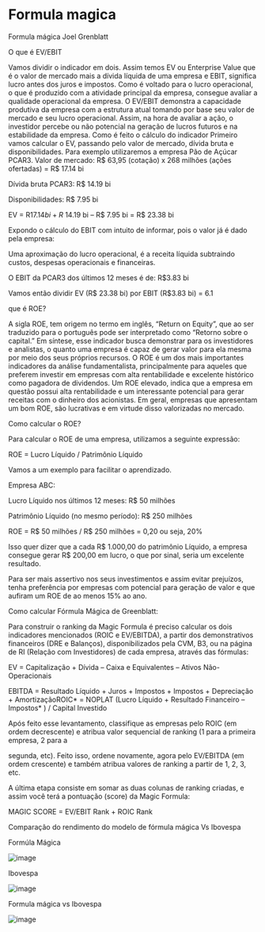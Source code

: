 # Formula magica

Formula mágica Joel Grenblatt


O que é EV/EBIT


Vamos dividir o indicador em dois. Assim temos EV ou Enterprise Value que é o valor de mercado mais a dívida líquida de uma empresa e EBIT, significa lucro antes dos juros e impostos.
Como é voltado para o lucro operacional, o que é produzido com a atividade principal da empresa, consegue avaliar a qualidade operacional da empresa.
O EV/EBIT demonstra a capacidade produtiva da empresa com a estrutura atual tomando por base seu valor de mercado e seu lucro operacional. Assim, na hora de avaliar a ação, o investidor percebe ou não potencial na geração de lucros futuros e na estabilidade da empresa.
Como é feito o cálculo do indicador
Primeiro vamos calcular o EV, passando pelo valor de mercado, dívida bruta e disponibilidades. Para exemplo utilizaremos a empresa Pão de Açúcar PCAR3.
Valor de mercado: R$ 63,95 (cotação) x 268 milhões (ações ofertadas) = R$ 17.14 bi

Dívida bruta PCAR3: R$ 14.19 bi

Disponibilidades: R$ 7.95 bi

EV = R$17.14 bi + R$ 14.19 bi – R$ 7.95 bi = R$ 23.38 bi

Expondo o cálculo do EBIT com intuito de informar, pois o valor já é dado pela empresa:

Uma aproximação do lucro operacional, é a receita líquida subtraindo custos, despesas operacionais e financeiras.

O EBIT da PCAR3 dos últimos 12 meses é de: R$3.83 bi

Vamos então dividir EV (R$ 23.38 bi) por EBIT (R$3.83 bi) = 6.1

que é ROE?

A sigla ROE, tem origem no termo em inglês, “Return on Equity”, que ao ser traduzido para o português pode ser interpretado como “Retorno sobre o capital.”
Em síntese, esse indicador busca demonstrar para os investidores e analistas, o quanto uma empresa é capaz de gerar valor para ela mesma por meio dos seus próprios recursos.
O ROE é um dos mais importantes indicadores da análise fundamentalista, principalmente para aqueles que preferem investir em empresas com alta rentabilidade e excelente histórico como pagadora de dividendos.
Um ROE elevado, indica que a empresa em questão possui alta rentabilidade e um interessante potencial para gerar receitas com o dinheiro dos acionistas. Em geral, empresas que apresentam um bom ROE, são lucrativas e em virtude disso valorizadas no mercado.

Como calcular o ROE?

Para calcular o ROE de uma empresa, utilizamos a seguinte expressão:

ROE = Lucro Líquido / Patrimônio Líquido

Vamos a um exemplo para facilitar o aprendizado.

Empresa ABC:

Lucro Líquido nos últimos 12 meses: R$ 50 milhões

Patrimônio Líquido (no mesmo período): R$ 250 milhões


ROE = R$ 50 milhões / R$ 250 milhões = 0,20 ou seja, 20%

Isso quer dizer que a cada R$ 1.000,00 do patrimônio Líquido, a empresa consegue gerar R$ 200,00 em lucro, o que por sinal, seria um excelente resultado.

Para ser mais assertivo nos seus investimentos e assim evitar prejuízos, tenha preferência por empresas com potencial para geração de valor e que aufiram um ROE de ao menos 15% ao ano.

Como calcular Fórmula Mágica de Greenblatt:

Para construir o ranking da Magic Formula é preciso calcular os dois indicadores mencionados (ROIC e EV/EBITDA), a partir dos demonstrativos financeiros (DRE e Balanços), disponibilizados pela CVM, B3, ou na página de RI (Relação com Investidores) de cada empresa, através das fórmulas:

EV = Capitalização + Dívida – Caixa e Equivalentes – Ativos Não-Operacionais

EBITDA = Resultado Líquido + Juros + Impostos + Impostos + Depreciação + AmortizaçãoROIC* = NOPLAT (Lucro Líquido + Resultado Financeiro – Impostos* ) / Capital Investido

Após feito esse levantamento, classifique as empresas pelo ROIC (em ordem decrescente) e atribua valor sequencial de ranking (1 para a primeira empresa, 2 para a 

segunda, etc). Feito isso, ordene novamente, agora pelo EV/EBITDA (em ordem crescente) e também atribua valores de ranking a partir de 1, 2, 3, etc.

A última etapa consiste em somar as duas colunas de ranking criadas, e assim você terá a pontuação (score) da Magic Formula:

MAGIC SCORE = EV/EBIT Rank + ROIC Rank

Comparação do rendimento do modelo de fórmula mágica Vs Ibovespa

Formúla Mágica 

![image](https://github.com/kevengond/Formula_magica/assets/108683443/511721f1-586a-4764-848e-b1eb6f4da63b)

Ibovespa

![image](https://github.com/kevengond/Formula_magica/assets/108683443/c1f1c68b-deb3-4969-937a-2c4190408603)

Formula mágica vs Ibovespa

![image](https://github.com/kevengond/Formula_magica/assets/108683443/9a3909b9-2161-4a59-b0c4-68e843718754)


